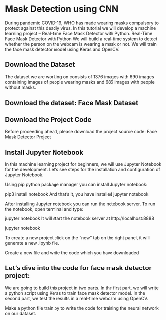 # Mask Detection using CNN
During pandemic COVID-19, WHO has made wearing masks compulsory to protect against this deadly virus. In this tutorial we will develop a machine learning project – Real-time Face Mask Detector with Python.
Real-Time Face Mask Detector with Python
We will build a real-time system to detect whether the person on the webcam is wearing a mask or not. We will train the face mask detector model using Keras and OpenCV.

## Download the Dataset
The dataset we are working on consists of 1376 images with 690 images containing images of people wearing masks and 686 images with people without masks.

## Download the dataset: Face Mask Dataset

## Download the Project Code
Before proceeding ahead, please download the project source code: Face Mask Detector Project

## Install Jupyter Notebook
In this machine learning project for beginners, we will use Jupyter Notebook for the development. Let’s see steps for the installation and configuration of Jupyter Notebook.

Using pip python package manager you can install Jupyter notebook:

pip3 install notebook
And that’s it, you have installed jupyter notebook

After installing Jupyter notebook you can run the notebook server. To run the notebook, open terminal and type:

jupyter notebook
It will start the notebook server at http://localhost:8888

jupyter notebook

To create a new project click on the “new” tab on the right panel, it will generate a new .ipynb file.

Create a new file and write the code which you have downloaded

## Let’s dive into the code for face mask detector project:
We are going to build this project in two parts. In the first part, we will write a python script using Keras to train face mask detector model. In the second part, we test the results in a real-time webcam using OpenCV.

Make a python file train.py to write the code for training the neural network on our dataset. 
